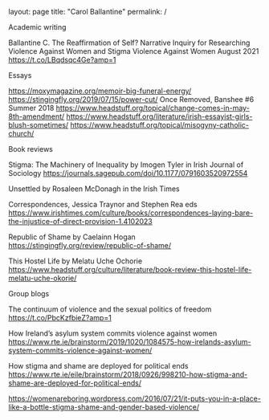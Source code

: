 
layout: page
title: "Carol Ballantine"
permalink: /



Academic writing 

Ballantine C. The Reaffirmation of Self? Narrative Inquiry for Researching Violence Against Women and Stigma Violence Against Women August 2021 
https://t.co/LBqdsqc4Ge?amp=1 

Essays

https://moxymagazine.org/memoir-big-funeral-energy/
https://stingingfly.org/2019/07/15/power-cut/
Once Removed, Banshee #6 Summer 2018
https://www.headstuff.org/topical/change-comes-in-may-8th-amendment/
https://www.headstuff.org/literature/irish-essayist-girls-blush-sometimes/
https://www.headstuff.org/topical/misogyny-catholic-church/

Book reviews 

Stigma: The Machinery of Inequality by Imogen Tyler in Irish Journal of Sociology https://journals.sagepub.com/doi/10.1177/0791603520972554

Unsettled by Rosaleen McDonagh in the Irish Times 

Correspondences, Jessica Traynor and Stephen Rea eds  https://www.irishtimes.com/culture/books/correspondences-laying-bare-the-injustice-of-direct-provision-1.4102023

Republic of Shame by Caelainn Hogan https://stingingfly.org/review/republic-of-shame/

This Hostel Life by Melatu Uche Ochorie https://www.headstuff.org/culture/literature/book-review-this-hostel-life-melatu-uche-okorie/ 

Group blogs 

The continuum of violence and the sexual politics of freedom https://t.co/PbcKzfbieZ?amp=1

How Ireland’s asylum system commits violence against women https://www.rte.ie/brainstorm/2019/1020/1084575-how-irelands-asylum-system-commits-violence-against-women/ 

How stigma and shame are deployed for political ends https://www.rte.ie/eile/brainstorm/2018/0926/998210-how-stigma-and-shame-are-deployed-for-political-ends/ 

https://womenareboring.wordpress.com/2016/07/21/it-puts-you-in-a-place-like-a-bottle-stigma-shame-and-gender-based-violence/ 

